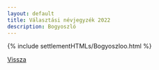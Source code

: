 ```yaml
---
layout: default
title: Választási névjegyzék 2022
description: Bogyoszló
---
```


{% include settlementHTMLs/Bogyoszloo.html %}

[Vissza](../)